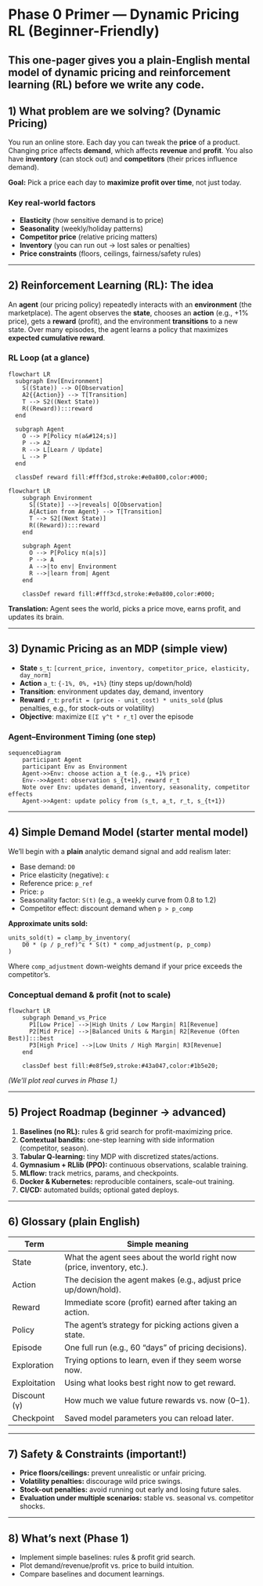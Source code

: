 # Phase 0 Primer — Dynamic Pricing RL (Beginner-Friendly)

This one-pager gives you a plain-English mental model of **dynamic pricing** and **reinforcement learning (RL)** before we write any code. 
---

## 1) What problem are we solving? (Dynamic Pricing)
You run an online store. Each day you can tweak the **price** of a product. Changing price affects **demand**, which affects **revenue** and **profit**. You also have **inventory** (can stock out) and **competitors** (their prices influence demand).

**Goal:** Pick a price each day to **maximize profit over time**, not just today.

### Key real-world factors
- **Elasticity** (how sensitive demand is to price)
- **Seasonality** (weekly/holiday patterns)
- **Competitor price** (relative pricing matters)
- **Inventory** (you can run out → lost sales or penalties)
- **Price constraints** (floors, ceilings, fairness/safety rules)

---

## 2) Reinforcement Learning (RL): The idea
An **agent** (our pricing policy) repeatedly interacts with an **environment** (the marketplace). The agent observes the **state**, chooses an **action** (e.g., +1% price), gets a **reward** (profit), and the environment **transitions** to a new state. Over many episodes, the agent learns a policy that maximizes **expected cumulative reward**.

### RL Loop (at a glance)
```mermaid
flowchart LR
  subgraph Env[Environment]
    S((State)) --> O[Observation]
    A2{{Action}} --> T[Transition]
    T --> S2((Next State))
    R((Reward)):::reward
  end

  subgraph Agent
    O --> P[Policy π(a&#124;s)]
    P --> A2
    R --> L[Learn / Update]
    L --> P
  end

  classDef reward fill:#fff3cd,stroke:#e0a800,color:#000;
```
```mermaid
flowchart LR
    subgraph Environment
      S[(State)] -->|reveals| O[Observation]
      A{Action from Agent} --> T[Transition]
      T --> S2[(Next State)]
      R((Reward)):::reward
    end

    subgraph Agent
      O --> P[Policy π(a|s)]
      P --> A
      A -->|to env| Environment
      R -->|learn from| Agent
    end

    classDef reward fill:#fff3cd,stroke:#e0a800,color:#000;
```

**Translation:** Agent sees the world, picks a price move, earns profit, and updates its brain.

---

## 3) Dynamic Pricing as an MDP (simple view)
- **State** `s_t`: `[current_price, inventory, competitor_price, elasticity, day_norm]`
- **Action** `a_t`: `{-1%, 0%, +1%}` (tiny steps up/down/hold)
- **Transition**: environment updates day, demand, inventory
- **Reward** `r_t`: `profit = (price - unit_cost) * units_sold` (plus penalties, e.g., for stock-outs or volatility)
- **Objective**: maximize `E[Σ γ^t * r_t]` over the episode

### Agent–Environment Timing (one step)
```mermaid
sequenceDiagram
    participant Agent
    participant Env as Environment
    Agent->>Env: choose action a_t (e.g., +1% price)
    Env-->>Agent: observation s_{t+1}, reward r_t
    Note over Env: updates demand, inventory, seasonality, competitor effects
    Agent->>Agent: update policy from (s_t, a_t, r_t, s_{t+1})
```

---

## 4) Simple Demand Model (starter mental model)
We’ll begin with a **plain** analytic demand signal and add realism later:

- Base demand: `D0`
- Price elasticity (negative): `ε`
- Reference price: `p_ref`
- Price: `p`
- Seasonality factor: `S(t)` (e.g., a weekly curve from 0.8 to 1.2)
- Competitor effect: discount demand when `p > p_comp`

**Approximate units sold:**
```
units_sold(t) = clamp_by_inventory(
    D0 * (p / p_ref)^ε * S(t) * comp_adjustment(p, p_comp)
)
```
Where `comp_adjustment` down-weights demand if your price exceeds the competitor’s.

### Conceptual demand & profit (not to scale)
```mermaid
flowchart LR
    subgraph Demand_vs_Price
      P1[Low Price] -->|High Units / Low Margin| R1[Revenue]
      P2[Mid Price] -->|Balanced Units & Margin| R2[Revenue (Often Best)]:::best
      P3[High Price] -->|Low Units / High Margin| R3[Revenue]
    end

    classDef best fill:#e8f5e9,stroke:#43a047,color:#1b5e20;
```
*(We’ll plot real curves in Phase 1.)*

---

## 5) Project Roadmap (beginner → advanced)
1. **Baselines (no RL):** rules & grid search for profit-maximizing price.
2. **Contextual bandits:** one-step learning with side information (competitor, season).
3. **Tabular Q-learning:** tiny MDP with discretized states/actions.
4. **Gymnasium + RLlib (PPO):** continuous observations, scalable training.
5. **MLflow:** track metrics, params, and checkpoints.
6. **Docker & Kubernetes:** reproducible containers, scale-out training.
7. **CI/CD:** automated builds; optional gated deploys.

---

## 6) Glossary (plain English)
| Term | Simple meaning |
|---|---|
| State | What the agent sees about the world right now (price, inventory, etc.). |
| Action | The decision the agent makes (e.g., adjust price up/down/hold). |
| Reward | Immediate score (profit) earned after taking an action. |
| Policy | The agent’s strategy for picking actions given a state. |
| Episode | One full run (e.g., 60 “days” of pricing decisions). |
| Exploration | Trying options to learn, even if they seem worse now. |
| Exploitation | Using what looks best right now to get reward. |
| Discount (γ) | How much we value future rewards vs. now (0–1). |
| Checkpoint | Saved model parameters you can reload later. |

---

## 7) Safety & Constraints (important!)
- **Price floors/ceilings:** prevent unrealistic or unfair pricing.
- **Volatility penalties:** discourage wild price swings.
- **Stock-out penalties:** avoid running out early and losing future sales.
- **Evaluation under multiple scenarios:** stable vs. seasonal vs. competitor shocks.

---

## 8) What’s next (Phase 1)
- Implement simple baselines: rules & profit grid search.
- Plot demand/revenue/profit vs. price to build intuition.
- Compare baselines and document learnings.
